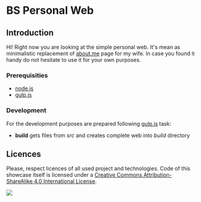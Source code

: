# BS Personal Web
## Introduction
Hi! Right now you are looking at the simple personal web. It's mean as minimalistic replacement of [about.me](http://about.me) page for my wife. In case you found it handy do not hesitate to use it for your own purposes.

### Prerequisities

- [node.js](http://nodejs.org/)
- [gulp.js](http://gulpjs.com/)

### Development
For the development purposes are prepared following [gulp.js](http://gulpjs.com/) task:

- **build** gets files from *src* and creates complete web into *build* directory

## Licences
Please, respect licences of all used project and technologies. Code of this showcase itself is licensed under a [Creative Commons Attribution-ShareAlike 4.0 International License](http://creativecommons.org/licenses/by-sa/4.0/).

![](http://i.creativecommons.org/l/by-sa/4.0/88x31.png)

